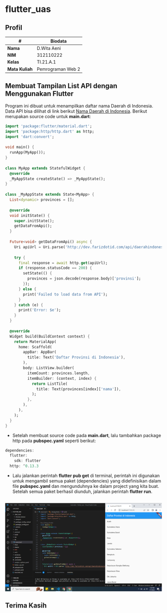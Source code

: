 # flutter_uas
## Profil
|        #        | Biodata           |
| --------------- | ----------------- |
| **Nama**        | D.Wita Aeni       |
| **NIM**         | 312110222         |
| **Kelas**       | TI.21.A.1         |
| **Mata Kuliah** | Pemrograman Web 2 |

## Membuat Tampilan List API dengan Menggunakan Flutter

Program ini dibuat untuk menampilkan daftar nama Daerah di Indonesia. Data API bisa dilihat di link berikut [Nama Daerah di Indonesia](http://dev.farizdotid.com/api/daerahindonesia/provinsi). Berikut merupakan source code untuk **main.dart**:

```dart
import 'package:flutter/material.dart';
import 'package:http/http.dart' as http;
import 'dart:convert';

void main() {
  runApp(MyApp());
}

class MyApp extends StatefulWidget {
  @override
  _MyAppState createState() => _MyAppState();
}

class _MyAppState extends State<MyApp> {
  List<dynamic> provinces = [];

  @override
  void initState() {
    super.initState();
    getDataFromApi();
  }

  Future<void> getDataFromApi() async {
    Uri apiUrl = Uri.parse('http://dev.farizdotid.com/api/daerahindonesia/provinsi');

    try {
      final response = await http.get(apiUrl);
      if (response.statusCode == 200) {
        setState(() {
          provinces = json.decode(response.body)['provinsi'];
        });
      } else {
        print('Failed to load data from API');
      }
    } catch (e) {
      print('Error: $e');
    }
  }

  @override
  Widget build(BuildContext context) {
    return MaterialApp(
      home: Scaffold(
        appBar: AppBar(
          title: Text('Daftar Provinsi di Indonesia'),
        ),
        body: ListView.builder(
          itemCount: provinces.length,
          itemBuilder: (context, index) {
            return ListTile(
              title: Text(provinces[index]['nama']),
            );
          },
        ),
      ),
    );
  }
}
```

* Setelah membuat source code pada **main.dart**, lalu tambahkan package http pada **pubspec.yaml** seperti berikut:

```dart
dependencies:
  flutter:
    sdk: flutter
  http: ^0.13.3
```
* Lalu jalankan perintah **flutter pub get** di terminal, perintah ini digunakan untuk mengambil semua paket (dependencies) yang didefinisikan dalam file **pubspec.yaml** dan mengunduhnya ke dalam project yang kita buat. Setelah semua paket berhasil diunduh, jalankan perintah **flutter run**.

## 
![img](img/ss1.png)

## Terima Kasih

